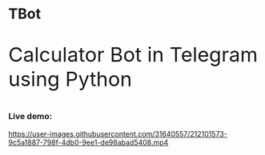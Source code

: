 <h1> TBot </h1>
<p style='font-size:40px;'>Calculator Bot in Telegram using Python</p>

<h3>Live demo:</h3>

https://user-images.githubusercontent.com/31640557/212101573-9c5a1887-798f-4db0-9ee1-de98abad5408.mp4

